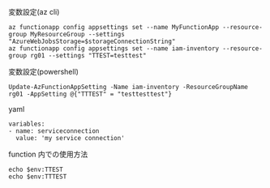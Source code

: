 変数設定(az cli)  
```
az functionapp config appsettings set --name MyFunctionApp --resource-group MyResourceGroup --settings "AzureWebJobsStorage=$storageConnectionString"
az functionapp config appsettings set --name iam-inventory --resource-group rg01 --settings "TTEST=testtest"
```
変数設定(powershell)  
```
Update-AzFunctionAppSetting -Name iam-inventory -ResourceGroupName rg01 -AppSetting @{"TTTEST" = "testtesttest"}
```  
yaml
```
variables:
- name: serviceconnection
  value: 'my service connection'
```

function 内での使用方法
```
echo $env:TTEST
echo $env:TTTEST
```
